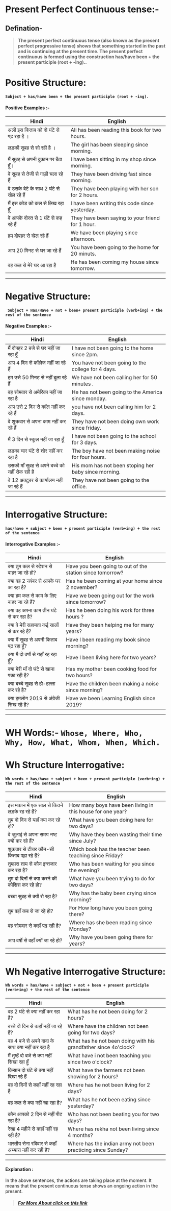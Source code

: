 # Present Perfect Continuous tense:- 

## Defination- 
> **The present perfect continuous tense (also known as the present perfect progressive tense) shows that something started in the past and is continuing at the present time. The present perfect continuous is formed using the construction has/have been + the present participle (root + -ing)..**

# Positive Structure: 
#### ```Subject + has/have been + the present participle (root + -ing).```

#### Positive Examples :-
| Hindi | English | 
|---    |---      |
|अली इस किताब को दो घंटे से पढ़ रहा है । | Ali has been reading this book for two hours.|
| लड़की सुबह से सो रही है । |The girl has been sleeping since morning.|
|मैं सुबह से अपनी दुकान पर बैठा हूँ।| I have been sitting in my shop since morning.|
|वे सुबह से तेजी से गाड़ी चला रहे हैं |They have been driving fast since morning.|
|वे उसके बेटे के साथ 2 घंटे से खेल रहे हैं|They have been playing with her son for 2 hours.|
|मैं इस कोड को कल से लिख रहा हूँ|I have been  writing this code since yesterday.|
|वे आपके दोस्त से 1 घंटे से कह रहे हैं|They have been saying to your friend for 1 hour.|
|हम दोपहर से खेल रहे हैं|We have been  playing since afternoon.|
|आप 20 मिनट से घर जा रहे हैं|You have been going to the home for 20 minuts.|
|वह कल से मेरे घर आ रहा है|He has been coming my house since tomorrow.|
---
# Negative Structure:
#### ``` Subject + Has/Have + not + been+ present participle (verb+ing) + the rest of the sentence```

####  Negative  Examples :-
| Hindi | English | 
|---    |---      | 
|मैं दोपहर 2 बजे से घर नहीं जा रहा हूँ| I have not been going to the home since 2pm.|
|आप 4 दिन से कॉलेज नहीं जा रहे हैं|You have not been going to the college for 4 days.|
|हम उसे 50 मिनट से नहीं बुला रहे हैं|We have not been calling her for 50 minutes .|
|वह सोमवार से अमेरिका नहीं जा रहा है|He has not been going to the America since monday.|
|आप उसे 2 दिन से कॉल नहीं कर रहे हैं|you have not been calling him for 2 days.|
|वे शुक्रवार से अपना काम नहीं कर रहे हैं| They have not been doing own work since friday.|
|मैं 3 दिन से स्कूल नहीं जा रहा हूँ|I have not been going to the school for 3 days.| 
|लड़का चार घंटे से शोर नहीं कर रहा है| The boy have not been making noise for four hours.|
|उसकी माँ सुबह से अपने बच्चे को नहीं रोक रही है| His mom has not been stoping her baby since morning.|
|वे 12 अक्टूबर से कार्यालय नहीं जा रहे हैं |They have  not been going to the office.|
---

 # Interrogative Structure: 
 #### ```has/have + subject + been + present participle (verb+ing) + the rest of the sentence```

#### Interrogative Examples :-
| Hindi | English | 
|---    |---      |  
|क्या तुम कल से स्टेशन से बाहर जा रहे हो?|Have you been going to out of the station since tomorrow?|
|क्या वह 2 नवंबर से आपके घर आ रहा है?|Has he been coming at your home since 2 november?|
|क्या हम कल से काम के लिए बाहर जा रहे हैं?|Have we been going out for the work since tomorrow?|
|क्या वह अपना काम तीन घंटे से कर रहा है?|Has he been doing his work for three hours ?|
| क्या वे मेरी सहायता कई सालों से कर रहे हैं?|Have they been helping me for many years?|
| क्या मैं सुबह से अपनी किताब पढ़ रहा हूँ?|Have I been reading my book since morning?|
|क्या मै दो वर्षो से यहाँ रह रहा हूँ?|Have I been living here for two years?|
|क्या मेरी माँ दो घंटे से खाना पका रही है?|Has my mother been cooking food for two hours?|
|क्या बच्चे सुबह से हो-हल्ला कर रहे है?|Have the children been making a noise since morning?|
|क्या हमलोग 2019 से अंग्रेजी सिख रहे है?|Have we been Learning English since 2019?|
---
# WH Words:- `Whose, Where, Who, Why, How, What, Whom, When, Which.`
# Wh Structure Interrogative: 
#### ```Wh words + has/have + subject + been + present participle (verb+ing) + the rest of the sentence```
| Hindi | English | 
|---    |---      | 
| इस मकान में एक साल से कितने लड़के रह रहे हैं?|How many boys have been living in this house for one year?|
|तुम दो दिन से यहाँ क्या कर रहे हो?|What have you been doing here for two days?|
|वे जुलाई से अपना समय नष्ट क्यों कर रहे हैं?|Why have they been wasting their time since July?|
|शुक्रवार से टीचर कौन-सी किताब पढ़ा रहे हैं?|Which book has the teacher been teaching since Friday?|
|तुम्हारा शाम से कौन इन्तजार कर रहा है?|Who has been waiting for you since the evening?|
|तुम दो दिनों से क्या करने की कोशिस कर रहे हो?|What have you been trying to do for two days?|
|बच्चा सुबह से क्यों रो रहा है?|Why has the baby been crying since morning?|
|तुम वहाँ कब से जा रहे हो?|For How long have you been going there?|
|वह सोमवार से कहाँ पढ़ रही है?|Where has she been reading since Monday?|
|आप वर्षो से वहाँ क्यों जा रहे हो?|Why have you been going there for years?|
---
# Wh Negative Interrogative Structure: 
#### ```Wh words + has/have + subject + not + been + present participle (verb+ing) + the rest of the sentence```
| Hindi | English | 
|---    |---      | 
|वह 2 घंटे से क्या नहीं कर रहा है?|What has he not been doing for 2 hours?|
|बच्चे दो दिन से कहाँ नहीं जा रहे हैं?|Where have the children not been going for two days?|
|वह 4 बजे से अपने दादा के साथ क्या नहीं कर रहा है|What has he not been doing with his grandfather since 4o'clock?|
|मैं तुम्हें दो बजे से क्या नहीं सिखा रहा हूँ|What have i not been teaching you since two o'clock?|
|किसान दो घंटे से क्या नहीं दिखा रहे हैं|What have the farmers not been showing for 2 hours?|
|वह दो दिनों से कहाँ नहीं रह रहा है|Where has he not been living for 2 days?|
|वह कल से क्या नहीं खा रहा है?|What has he not been eating since yesterday?|
|कौन आपको 2 दिन से नहीं पीट रहा है?|Who has not been beating you for two days?|
|रेखा 4 महीने से कहाँ नहीं रह रही है?|Where has rekha not been living since 4 months?|
|भारतीय सेना रविवार से कहाँ अभ्यास नहीं कर रही है?|Where has the indian army not been practicing since Sunday?|
---
#### Explanation : 
In the above sentences, the actions are taking place at the moment. It means that the present continuous tense shows an ongoing action in the present.

>##### [For More About click on this link](https://www.toppr.com/guides/english/tenses/present-perfect-continuous-tense/)